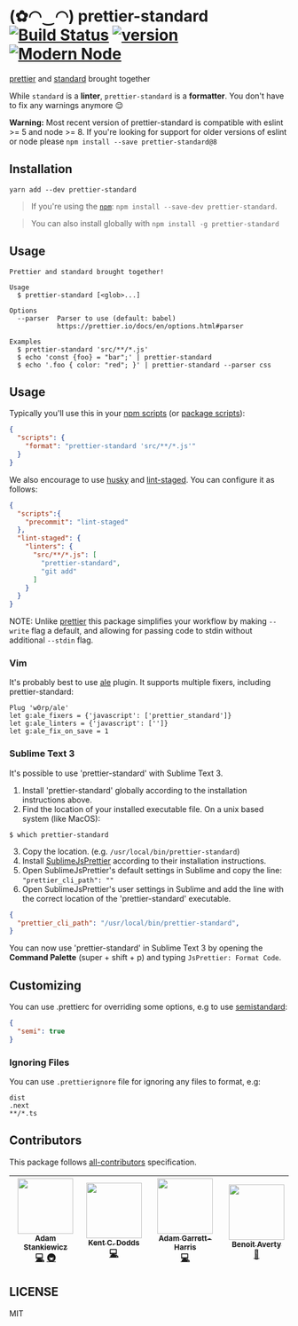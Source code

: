 # (✿◠‿◠) prettier-standard [![Build Status][build-badge]][build] [![version][version-badge]][package] [![Modern Node](https://img.shields.io/badge/modern-node-9BB48F.svg)](https://github.com/sheerun/modern-node)

[prettier](https://github.com/prettier/prettier) and [standard](https://github.com/feross/standard) brought together

While `standard` is a **linter**, `prettier-standard` is a **formatter**. You don't have to fix any warnings anymore :relieved:


**Warning:** Most recent version of prettier-standard is compatible with eslint >= 5 and node >= 8. If you're looking for support for older versions of eslint or node please `npm install --save prettier-standard@8`

## Installation

```
yarn add --dev prettier-standard
```

> If you're using the [`npm`][npm]: `npm install --save-dev prettier-standard`.

> You can also install globally with `npm install -g prettier-standard`

## Usage

```
Prettier and standard brought together!

Usage
  $ prettier-standard [<glob>...]

Options
  --parser  Parser to use (default: babel)
            https://prettier.io/docs/en/options.html#parser

Examples
  $ prettier-standard 'src/**/*.js'
  $ echo 'const {foo} = "bar";' | prettier-standard
  $ echo '.foo { color: "red"; }' | prettier-standard --parser css
```

## Usage

Typically you'll use this in your [npm scripts][npm scripts] (or [package scripts][package scripts]):

```json
{
  "scripts": {
    "format": "prettier-standard 'src/**/*.js'"
  }
}
```

We also encourage to use [husky](https://github.com/typicode/husky) and [lint-staged](https://github.com/okonet/lint-staged). You can configure it as follows:

```json
{ 
  "scripts":{
    "precommit": "lint-staged"
  },
  "lint-staged": {
    "linters": {
      "src/**/*.js": [
        "prettier-standard",
        "git add"
      ]
    }
  }
}
```

NOTE: Unlike [prettier](https://github.com/prettier/prettier) this package simplifies your workflow by making `--write` flag a default, and allowing for passing code to stdin without additional `--stdin` flag.

### Vim

It's probably best to use [ale](https://github.com/w0rp/ale) plugin. It supports multiple fixers, including prettier-standard:

```
Plug 'w0rp/ale'
let g:ale_fixers = {'javascript': ['prettier_standard']}
let g:ale_linters = {'javascript': ['']}
let g:ale_fix_on_save = 1
```

### Sublime Text 3

It's possible to use 'prettier-standard' with Sublime Text 3.

1. Install 'prettier-standard' globally according to the installation instructions above.
2. Find the location of your installed executable file.
On a unix based system (like MacOS):
```curl
$ which prettier-standard
```
3. Copy the location. (e.g. `/usr/local/bin/prettier-standard`)
4. Install [SublimeJsPrettier](https://github.com/jonlabelle/SublimeJsPrettier) according to their installation instructions.
5. Open SublimeJsPrettier's default settings in Sublime and copy the line: `"prettier_cli_path": ""`
6. Open SublimeJsPrettier's user settings in Sublime and add the line with the correct location of the 'prettier-standard' executable.
```json
{
  "prettier_cli_path": "/usr/local/bin/prettier-standard",
}
```

You can now use 'prettier-standard' in Sublime Text 3 by opening the **Command Palette** (super + shift + p) and typing `JsPrettier: Format Code`.

## Customizing

You can use .prettierc for overriding some options, e.g to use [semistandard](https://www.npmjs.com/package/semistandard):


```json
{
  "semi": true
}
```

### Ignoring Files

You can use `.prettierignore` file for ignoring any files to format, e.g:

```
dist
.next
**/*.ts
```

## Contributors

This package follows [all-contributors](https://github.com/kentcdodds/all-contributors) specification.

<!-- ALL-CONTRIBUTORS-LIST:START - Do not remove or modify this section -->
| [<img src="https://avatars3.githubusercontent.com/u/292365?v=3" width="100px;"/><br /><sub><b>Adam Stankiewicz</b></sub>](http://sheerun.net)<br />[💻](/prettier/prettier-standard/commits?author=sheerun "Code") [🚇](#infra-sheerun "Infrastructure (Hosting, Build-Tools, etc)") | [<img src="https://avatars.githubusercontent.com/u/1500684?v=3" width="100px;"/><br /><sub><b>Kent C. Dodds</b></sub>](https://kentcdodds.com)<br />[💻](/prettier/prettier-standard/commits?author=kentcdodds "Code") | [<img src="https://avatars3.githubusercontent.com/u/3266363?v=3" width="100px;"/><br /><sub><b>Adam Garrett-Harris</b></sub>](https://github.com/agarrharr)<br />[💻](/prettier/prettier-standard/commits?author=agarrharr "Code") | [<img src="https://avatars3.githubusercontent.com/u/17006335?v=3" width="100px;"/><br /><sub><b>Benoit Averty</b></sub>](https://github.com/BenoitAverty)<br />[🐛](/prettier/prettier-standard/issues?q=author%3ABenoitAverty "Bug reports") |
| :---: | :---: | :---: | :---: |
<!-- ALL-CONTRIBUTORS-LIST:END -->

## LICENSE

MIT

[yarn]: https://yarnpkg.com/
[npm]: https://www.npmjs.com/
[node]: https://nodejs.org
[build-badge]: https://img.shields.io/travis/sheerun/prettier-standard.svg?style=flat-square
[build]: https://travis-ci.org/sheerun/prettier-standard
[coverage-badge]: https://img.shields.io/codecov/c/github/sheerun/prettier-standard.svg?style=flat-square
[coverage]: https://codecov.io/github/sheerun/prettier-standard
[dependencyci-badge]: https://dependencyci.com/github/sheerun/prettier-standard/badge?style=flat-square
[dependencyci]: https://dependencyci.com/github/sheerun/prettier-standard
[version-badge]: https://img.shields.io/npm/v/prettier-standard.svg?style=flat-square
[package]: https://www.npmjs.com/package/prettier-standard
[emojis]: https://github.com/kentcdodds/all-contributors#emoji-key
[all-contributors]: https://github.com/kentcdodds/all-contributors
[npm scripts]: https://docs.npmjs.com/misc/scripts
[package scripts]: https://github.com/kentcdodds/p-s
[glob]: https://github.com/isaacs/node-glob
